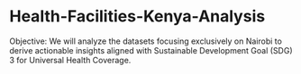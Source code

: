 # Health-Facilities-Kenya-Analysis
Objective: We will analyze the datasets focusing exclusively on Nairobi to derive actionable insights aligned with Sustainable Development Goal (SDG) 3 for Universal Health Coverage. 
